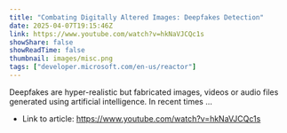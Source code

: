```yaml
---
title: "Combating Digitally Altered Images: Deepfakes Detection"
date: 2025-04-07T19:15:46Z
link: https://www.youtube.com/watch?v=hkNaVJCQc1s
showShare: false
showReadTime: false
thumbnail: images/misc.png
tags: ["developer.microsoft.com/en-us/reactor"]
---
```

Deepfakes are hyper-realistic but fabricated images, videos or audio files generated using artificial intelligence. In recent times ...

- Link to article: https://www.youtube.com/watch?v=hkNaVJCQc1s